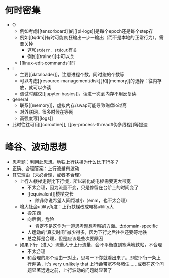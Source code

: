 # 何时密集
- O
  - 例如考虑[[tensorboard]]的[[pl-logs]]是每个epoch还是每个step存
  - 例如[[tqdm]]有时可能疯狂输出一步一输出（而不是本地的正常行为），需要关掉
    - 这和`stderr, stdout`有关
    - 例如[[trainer]]中可以关
  - [[linux-edit-commands]]时
- I
  - 主要[[dataloader]]，注意进程个数，同时跑的个数等
  - 可以考虑[[resource-management/disk]]和[[memory]]的选择：往内存放，就可以少读
  - 调试时建议[[jupyter-basics]]，读进一次到内存不用反复读
- general
  - 联系[[memory]]，虚拟内存/swap可能导致磁盘io过高
  - 对外联网。很多时候在等网
  - 高强度写[[logs]]
- 此时往往可用[[coroutine]], [[py-process-thread#伪多线程]]等提速
# 峰谷、波动思想
- 思考题：利用此思想。地铁上行扶梯为什么比下行多？
- 正确、合理答案：上行流量有波动
- 其它理由（未必合理，或者不合理）
  - 上行人楼梯走得比下行慢，所以转化成电梯需要更大带宽
    - 不太合理，因为流量不变，只是停留在台阶上的时间变了
    - [[equivalent]]楼梯变长
      - 除非你说希望人间距减小（emm，也不太合理）
  - 增大社会utility角度：上行扶梯改成电梯utility大
    - 搬东西
    - 向后倒，危险
      - 肯定不是这作为一道思考题想考察的方面。太domain-specific
    - 人运动的“真实时间”减少得多，因为下行之后往往还要等地铁
    - 总之算是合理，但是应该是些次要原因
  - 如果下行（进入）流量大于上行流量，会不平衡直到塞满地铁站，不合理
    - 不太合理
    - 和合理的那个理由一对比，思考一下你就看出来了。即使下行一条上行两条，it's very unlikely that 上行会带宽不够堵住……或者在这个问题显著远远之前，上行波动的问题就显著了